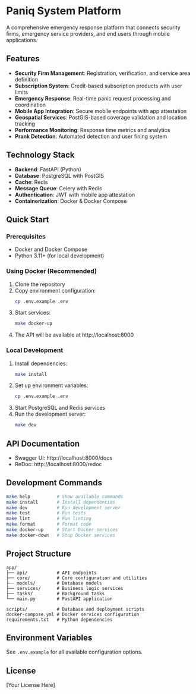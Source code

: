 # Paniq System Platform

A comprehensive emergency response platform that connects security firms, emergency service providers, and end users through mobile applications.

## Features

- **Security Firm Management**: Registration, verification, and service area definition
- **Subscription System**: Credit-based subscription products with user limits
- **Emergency Response**: Real-time panic request processing and coordination
- **Mobile App Integration**: Secure mobile endpoints with app attestation
- **Geospatial Services**: PostGIS-based coverage validation and location tracking
- **Performance Monitoring**: Response time metrics and analytics
- **Prank Detection**: Automated detection and user fining system

## Technology Stack

- **Backend**: FastAPI (Python)
- **Database**: PostgreSQL with PostGIS
- **Cache**: Redis
- **Message Queue**: Celery with Redis
- **Authentication**: JWT with mobile app attestation
- **Containerization**: Docker & Docker Compose

## Quick Start

### Prerequisites

- Docker and Docker Compose
- Python 3.11+ (for local development)

### Using Docker (Recommended)

1. Clone the repository
2. Copy environment configuration:
   ```bash
   cp .env.example .env
   ```
3. Start services:
   ```bash
   make docker-up
   ```
4. The API will be available at http://localhost:8000

### Local Development

1. Install dependencies:
   ```bash
   make install
   ```
2. Set up environment variables:
   ```bash
   cp .env.example .env
   ```
3. Start PostgreSQL and Redis services
4. Run the development server:
   ```bash
   make dev
   ```

## API Documentation

- Swagger UI: http://localhost:8000/docs
- ReDoc: http://localhost:8000/redoc

## Development Commands

```bash
make help          # Show available commands
make install       # Install dependencies
make dev           # Run development server
make test          # Run tests
make lint          # Run linting
make format        # Format code
make docker-up     # Start Docker services
make docker-down   # Stop Docker services
```

## Project Structure

```
app/
├── api/           # API endpoints
├── core/          # Core configuration and utilities
├── models/        # Database models
├── services/      # Business logic services
├── tasks/         # Background tasks
└── main.py        # FastAPI application

scripts/           # Database and deployment scripts
docker-compose.yml # Docker services configuration
requirements.txt   # Python dependencies
```

## Environment Variables

See `.env.example` for all available configuration options.

## License

[Your License Here]